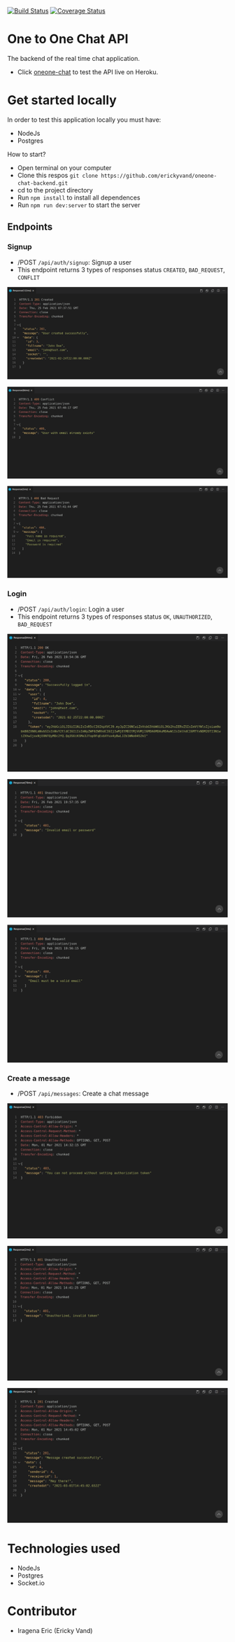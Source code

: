 [![Build Status](https://www.travis-ci.com/erickyvand/oneone-chat-backend.svg?branch=main)](https://www.travis-ci.com/erickyvand/oneone-chat-backend)
[![Coverage Status](https://coveralls.io/repos/github/erickyvand/oneone-chat-backend/badge.svg?branch=main)](https://coveralls.io/github/erickyvand/oneone-chat-backend?branch=main)

# One to One Chat API

The backend of the real time chat application.

- Click [oneone-chat](https://oneone-chat.herokuapp.com/) to test the API live on Heroku.

# Get started locally

In order to test this application locally you must have:

- NodeJs
- Postgres

How to start?

- Open terminal on your computer
- Clone this respos `git clone https://github.com/erickyvand/oneone-chat-backend.git`
- cd to the project directory
- Run `npm install` to install all dependences
- Run `npm run dev:server` to start the server

## Endpoints

### Signup

- /POST `/api/auth/signup`: Signup a user
- This endpoint returns 3 types of responses status `CREATED`, `BAD_REQUEST`, `CONFLIT`

![Created](./src/assets/signup-success.png 'Created')

![Conflict](./src/assets/signup-conflict.png 'Conflict')

![Bad-Request](./src/assets/signup-bad-request.png 'Bad Reques')

### Login

- /POST `/api/auth/login`: Login a user
- This endpoint returns 3 types of responses status `OK`, `UNAUTHORIZED`, `BAD_REQUEST`

![Ok](./src/assets/success-login.png 'Ok')

![Unauthorized](./src/assets/unauthorized-login.png 'Unauthorized')

![Bad-Request](./src/assets/bad-request-login.png 'Bad-Request')

### Create a message

- /POST `/api/messages`: Create a chat message

![set-authorization](./src/assets/set-authorization.png 'Forbiden')

![invalid-token](./src/assets/invali-token.png 'Unthorized')

![success](./src/assets/created-message.png 'Success')

# Technologies used

- NodeJs
- Postgres
- Socket.io

# Contributor

- Iragena Eric (Ericky Vand)
